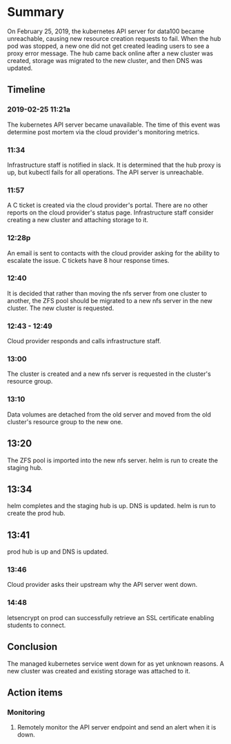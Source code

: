 # Summary

On February 25, 2019, the kubernetes API server for data100 became unreachable, causing new resource creation requests to fail. When the hub pod was stopped, a new one did not get created leading users to see a proxy error message. The hub came back online after a new cluster was created, storage was migrated to the new cluster, and then DNS was updated.

## Timeline

### 2019-02-25 11:21a

The kubernetes API server became unavailable. The time of this event was determine post mortem via the cloud provider's monitoring metrics.

### 11:34

Infrastructure staff is notified in slack. It is determined that the hub proxy is up, but kubectl fails for all operations. The API server is unreachable.

### 11:57

A C ticket is created via the cloud provider's portal. There are no other reports on the cloud provider's status page. Infrastructure staff consider creating a new cluster and attaching storage to it.

### 12:28p

An email is sent to contacts with the cloud provider asking for the ability to escalate the issue. C tickets have 8 hour response times.

### 12:40

It is decided that rather than moving the nfs server from one cluster to another, the ZFS pool should be migrated to a new nfs server in the new cluster. The new cluster is requested.

### 12:43 - 12:49

Cloud provider responds and calls infrastructure staff.

### 13:00

The cluster is created and a new nfs server is requested in the cluster's resource group.

### 13:10

Data volumes are detached from the old server and moved from the old cluster's resource group to the new one.

## 13:20
 
The ZFS pool is imported into the new nfs server. helm is run to create the staging hub.

## 13:34

helm completes and the staging hub is up. DNS is updated. helm is run to create the prod hub.

## 13:41

prod hub is up and DNS is updated.

### 13:46

Cloud provider asks their upstream why the API server went down.

### 14:48

letsencrypt on prod can successfully retrieve an SSL certificate enabling students to connect.

## Conclusion

The managed kubernetes service went down for as yet unknown reasons. A new cluster was created and existing storage was attached to it.

## Action items

### Monitoring

1. Remotely monitor the API server endpoint and send an alert when it is down.
